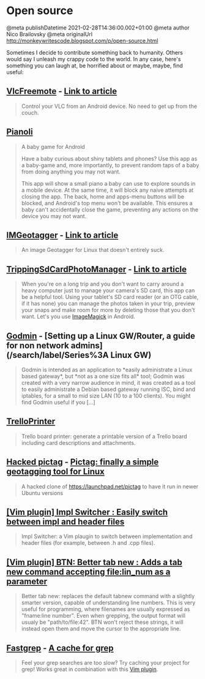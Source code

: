 # Open source

@meta publishDatetime 2021-02-28T14:36:00.002+01:00
@meta author Nico Brailovsky
@meta originalUrl http://monkeywritescode.blogspot.com/p/open-source.html

Sometimes I decide to contribute something back to humanity. Others would say I unleash my crappy code to the world. In any case, here's something you can laugh at, be horrified about or maybe, maybe, find useful:

[VlcFreemote](https://github.com/nicolasbrailo/VlcFreemote) - [Link to article](md_blog/2016/0204_VLCFreemotenoneedtoleavethecouch.md)
---------------------------------------------------------------------------------------------------------------------------------

>
> Control your VLC from an Android device. No need to get up from the couch.
>
>
>

[Pianoli](https://github.com/nicolasbrailo/Pianoli)
---------------------------------------------------

>
> A baby game for Android
>
> Have a baby curious about shiny tablets and phones? Use this app as a baby-game and, more importantly, to prevent random taps of a baby from doing anything you may not want.
>
> This app will show a small piano a baby can use to explore sounds in a mobile device. At the same time, it will block any naive attempts at closing the app. The back, home and apps-menu buttons will be blocked, and Android's top menu won't be available. This ensures a baby can't accidentally close the game, preventing any actions on the device you may not want.
>
>
>
>
>
>
>

[IMGeotagger](https://github.com/nicolasbrailo/IMGeotagger) - [Link to article](md_blog/2016/0128_OnthepoorstateofgeotaggingapplicationsforLinux.md)
--------------------------------------------------------------------------------------------------------------------------

>
> An image Geotagger for Linux that doesn't entirely suck.
>
>
>

[TrippingSdCardPhotoManager](https://github.com/nicolasbrailo/TrippingSdCardPhotoManager) - [Link to article](md_blog/2015/0611_InowwriteAndroidappspresentingTrippingPhotoManager.md)
----------------------------------------------------------------------------------------------------------------------------------------------------------------

>
> When you're on a long trip and you don't want to carry around a heavy computer just to manage your camera's SD card, this app can be a helpful tool. Using your tablet's SD card reader (or an OTG cable, if it has none) you can manage the photos taken in your trip, preview your snaps and make room for more by deleting those that you don't want. Let's you use [ImageMagick](http://www.imagemagick.org/) in Android.
>
>
>

[Godmin](https://github.com/nicolasbrailo/godmin) - [Setting up a Linux GW/Router, a guide for non network admins](/search/label/Series%3A Linux GW)
----------------------------------------------------------------------------------------------------------------------------------------------------

>
> Godmin is intended as an application to \*easily administrate a Linux based gateway\*, but \*not as a one size fits all\* tool; Godmin was created with a very narrow audience in mind, it was created as a tool to easily administrate a Debian based gateway running ISC, bind and iptables, for a small to mid size LAN (10 to a 100 clients). You might find Godmin useful if you [...]
>
>
>

[TrelloPrinter](https://github.com/nicolasbrailo/TrelloPrinter)
---------------------------------------------------------------

>
> Trello board printer: generate a printable version of a Trello board including card descriptions and attachments.
>
>
>

[Hacked pictag](https://github.com/nicolasbrailo/pictag) - [Pictag: finally a simple geotagging tool for Linux](md_blog/2013/0801_PictagfinallyasimplegeotaggingtoolforLinux.md)
--------------------------------------------------------------------------------------------------------------------------------------------------------------------

>
> A hacked clone of <https://launchpad.net/pictag> to have it run in newer Ubuntu versions
>
>
>

[[Vim plugin] Impl Switcher : Easily switch between impl and header files](http://www.vim.org/scripts/script.php?script_id=5406)
--------------------------------------------------------------------------------------------------------------------------------

>
> Impl Switcher: a Vim plaugin to switch between implementation and header files (for example, between .h and .cpp files).
>
>
>

[[Vim plugin] BTN: Better tab new : Adds a tab new command accepting file:lin\_num as a parameter](http://www.vim.org/scripts/script.php?script_id=5405)
--------------------------------------------------------------------------------------------------------------------------------------------------------

>
> Better tab new: replaces the default tabnew command with a slightly smarter version, capable of understanding line numbers. This is very useful for programming, where filenames are usually expressed as "fname:line number". Even when grepping, the output format will usualy be "path/to/file:42". BTN won't reject these strings, it will instead open them and move the cursor to the appropriate line.
>
>
>

[Fastgrep](https://github.com/nicolasbrailo/Nico.rc/blob/master/fastgrep.sh) - [A cache for grep](md_blog/2012/1030_Fastgrepacacheforgrep.md)
----------------------------------------------------------------------------------------------------------------------------------------

>
> Feel your grep searches are too slow? Try caching your project for grep! Works great in combination with this [Vim plugin](https://github.com/nicolasbrailo/Nico.rc/blob/master/vim/plugins/findgrep.vim).
>
>
>

